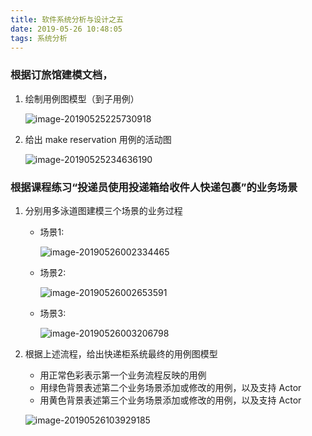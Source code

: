 ```yaml
---
title: 软件系统分析与设计之五
date: 2019-05-26 10:48:05
tags: 系统分析
---
```


### 根据订旅馆建模文档，

1. 绘制用例图模型（到子用例）

   ![image-20190525225730918](image-20190525225730918.png)

2. 给出 make reservation 用例的活动图

   ![image-20190525234636190](image-20190525234636190.png)

### 根据课程练习“投递员使用投递箱给收件人快递包裹”的业务场景

1. 分别用多泳道图建模三个场景的业务过程

   * 场景1:

     ![image-20190526002334465](image-20190526002334465.png)

   * 场景2:

     ![image-20190526002653591](image-20190526002653591.png)

   * 场景3:

     ![image-20190526003206798](image-20190526003206798.png)

2. 根据上述流程，给出快递柜系统最终的用例图模型

   * 用正常色彩表示第一个业务流程反映的用例
   * 用绿色背景表述第二个业务场景添加或修改的用例，以及支持 Actor
   * 用黄色背景表述第三个业务场景添加或修改的用例，以及支持 Actor

   ![image-20190526103929185](image-20190526103929185.png)
